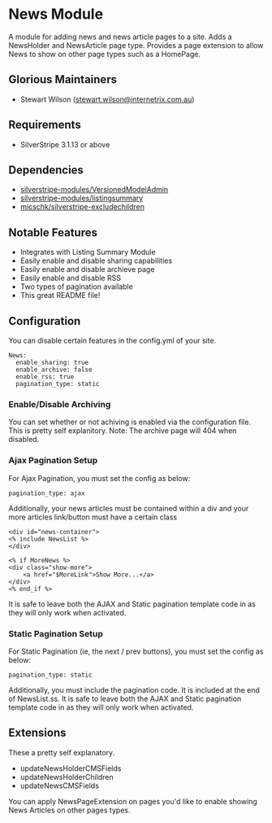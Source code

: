 News Module
=======================================

A module for adding news and news article pages to a site. Adds a NewsHolder and NewsArticle page type. Provides a page extension to allow News to show on other page types such as a HomePage.

## Glorious Maintainers

*  Stewart Wilson (<stewart.wilson@internetrix.com.au>)

## Requirements

* SilverStripe 3.1.13 or above

## Dependencies

* [silverstripe-modules/VersionedModelAdmin](https://gitlab.internetrix.net/silverstripe-modules/versionedmodeladmin)
* [silverstripe-modules/listingsummary](https://gitlab.internetrix.net/silverstripe-modules/listingsummary)
* [micschk/silverstripe-excludechildren](https://github.com/micschk/silverstripe-excludechildren)

## Notable Features

* Integrates with Listing Summary Module
* Easily enable and disable sharing capabilities
* Easily enable and disable archieve page
* Easily enable and disable RSS
* Two types of pagination available
* This great README file!

## Configuration

You can disable certain features in the config.yml of your site.

	News:
	  enable_sharing: true
	  enable_archive: false
	  enable_rss: true
	  pagination_type: static

### Enable/Disable Archiving

You can set whether or not achiving is enabled via the configuration file. This is pretty self explanitory. Note: The archive page will 404 when disabled.

### Ajax Pagination Setup

For Ajax Pagination, you must set the config as below:

	pagination_type: ajax
	
Additionally, your news articles must be contained within a div and your more articles link/button must have a certain class

	<div id="news-container">
	<% include NewsList %>
	</div>
	
	<% if MoreNews %>
	<div class="show-more">
		<a href="$MoreLink">Show More...</a>
    </div>
	<% end_if %>

It is safe to leave both the AJAX and Static pagination template code in as they will only work when activated.

### Static Pagination Setup

For Static Pagination (ie, the next / prev buttons), you must set the config as below:

	pagination_type: static
	
Additionally, you must include the pagination code. It is included at the end of NewsList.ss. It is safe to leave both the AJAX and Static pagination template code in as they will only work when activated.

## Extensions

These a pretty self explanatory. 

* updateNewsHolderCMSFields
* updateNewsHolderChildren
* updateNewsCMSFields

You can apply NewsPageExtension on pages you'd like to enable showing News Articles on other pages types.

